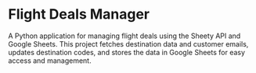 # Flight Deals Manager
A Python application for managing flight deals using the Sheety API and Google Sheets. This project fetches destination data and customer emails, updates destination codes, and stores the data in Google Sheets for easy access and management.
